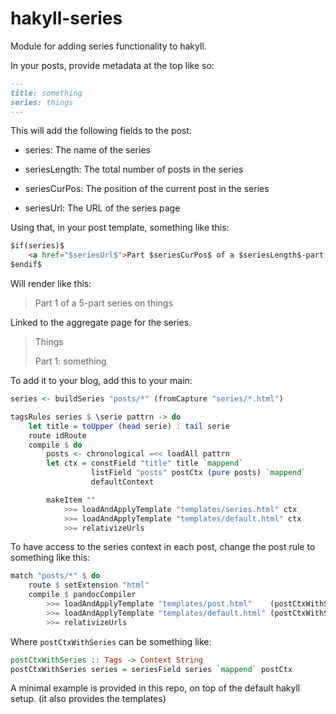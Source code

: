 # hakyll-series

Module for adding series functionality to hakyll.

In your posts, provide metadata at the top like so:

```markdown
---
title: something
series: things
---
```

This will add the following fields to the post:

  * series: The name of the series

  * seriesLength: The total number of posts in the series

  * seriesCurPos: The position of the current post in the series

  * seriesUrl: The URL of the series page

Using that, in your post template, something like this:


```html
$if(series)$
    <a href="$seriesUrl$">Part $seriesCurPos$ of a $seriesLength$-part series on $series$</a>
$endif$
```

Will render like this:

> Part 1 of a 5-part series on things

Linked to the aggregate page for the series.

> Things
>
>   Part 1: something

To add it to your blog, add this to your main:

```haskell
series <- buildSeries "posts/*" (fromCapture "series/*.html")

tagsRules series $ \serie pattrn -> do
    let title = toUpper (head serie) : tail serie
    route idRoute
    compile $ do
        posts <- chronological =<< loadAll pattrn
        let ctx = constField "title" title `mappend`
                  listField "posts" postCtx (pure posts) `mappend`
                  defaultContext

        makeItem ""
            >>= loadAndApplyTemplate "templates/series.html" ctx
            >>= loadAndApplyTemplate "templates/default.html" ctx
            >>= relativizeUrls
```

To have access to the series context in each post, change the post rule to something like this:

```haskell
match "posts/*" $ do
    route $ setExtension "html"
    compile $ pandocCompiler
        >>= loadAndApplyTemplate "templates/post.html"    (postCtxWithSeries series)
        >>= loadAndApplyTemplate "templates/default.html" (postCtxWithSeries series)
        >>= relativizeUrls
```

Where `postCtxWithSeries` can be something like:

```haskell
postCtxWithSeries :: Tags -> Context String
postCtxWithSeries series = seriesField series `mappend` postCtx
```

A minimal example is provided in this repo, on top of the default hakyll setup. (it also provides the templates)

